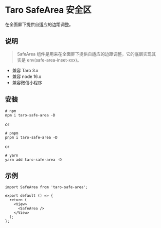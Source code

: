 # Taro SafeArea 安全区

在全面屏下提供自适应的边距调整。

## 说明

> SafeArea 组件是用来在全面屏下提供自适应的边距调整，它的底层实现其实是 env(safe-area-inset-xxx)。

- 兼容 Taro 3.x
- 兼容 node 16.x
- 兼容微信小程序

## 安装

```ssh
# npm
npm i taro-safe-area -D
```

or

```ssh
# pnpm
pnpm i taro-safe-area -D
```

or

```ssh
# yarn
yarn add taro-safe-area -D
```

## 示例

```tsx
import SafeArea from 'taro-safe-area';

export default () => {
  return (
    <View>
      <SafeArea />
    </View>
  );
};
```
